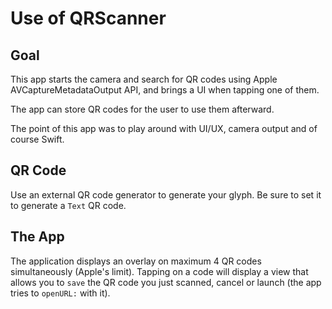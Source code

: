 # Use of QRScanner


## Goal
This app starts the camera and search for QR codes using Apple AVCaptureMetadataOutput API, and brings a UI when tapping one of them.

The app can store QR codes for the user to use them afterward.

The point of this app was to play around with UI/UX, camera output and of course Swift.

## QR Code

Use an external QR code generator to generate your glyph. Be sure to set it to generate a `Text` QR code.

## The App
The application displays an overlay on maximum 4 QR codes simultaneously (Apple's limit). Tapping on a code will display a view that allows you to `save` the QR code you just scanned, cancel or launch (the app tries to `openURL:` with it).

